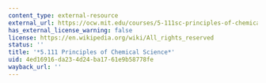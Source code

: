 ```yaml
---
content_type: external-resource
external_url: https://ocw.mit.edu/courses/5-111sc-principles-of-chemical-science-fall-2014/
has_external_license_warning: false
license: https://en.wikipedia.org/wiki/All_rights_reserved
status: ''
title: '*5.111 Principles of Chemical Science*'
uid: 4ed16916-da23-4d24-ba17-61e9b58778fe
wayback_url: ''
---
```

